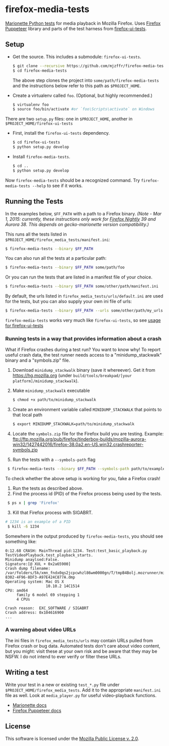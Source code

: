 firefox-media-tests
===================

[Marionette Python tests][marionette-python-tests] for media playback in Mozilla Firefox. Uses [Firefox Puppeteer][ff-puppeteer-docs] library and parts of the test harness from [firefox-ui-tests][firefox_ui_tests].

Setup
-----

* Get the source. This includes a submodule: `firefox-ui-tests`.

   ```sh
   $ git clone --recursive https://github.com/mjzffr/firefox-media-tests.git
   $ cd firefox-media-tests
   ```

   The above step clones the project into `some/path/firefox-media-tests` and the instructions below refer to this path as `$PROJECT_HOME`.

* Create a virtualenv called `foo`. (Optional, but highly recommended.)

   ```sh
   $ virtualenv foo
   $ source foo/bin/activate #or `foo\Scripts\activate` on Windows
   ```

There are two `setup.py` files: one in `$PROJECT_HOME`, another 
in `$PROJECT_HOME/firefox-ui-tests`

* First, install the `firefox-ui-tests` dependency. 

   ```sh
   $ cd firefox-ui-tests
   $ python setup.py develop
   ```

* Install `firefox-media-tests`. 

   ```sh
   $ cd ..
   $ python setup.py develop
   ```

Now `firefox-media-tests` should be a recognized command. Try `firefox-media-tests --help` to see if it works.


Running the Tests
-----------------
In the examples below, `$FF_PATH` with a path to a Firefox binary. _(Note - Mar 1, 2015: currently, these instructions only work for [Firefox Nightly][ff-nightly] 39 and Aurora 38. This depends on gecko-marionette version compatibility.)_

This runs all the tests listed in `$PROJECT_HOME/firefox_media_tests/manifest.ini`:

   ```sh
   $ firefox-media-tests --binary $FF_PATH
   ```

You can also run all the tests at a particular path:

   ```sh
   $ firefox-media-tests --binary $FF_PATH some/path/foo
   ```

Or you can run the tests that are listed in a manifest file of your choice.

   ```sh
   $ firefox-media-tests --binary $FF_PATH some/other/path/manifest.ini
   ```

By default, the urls listed in `firefox_media_tests/urls/default.ini` are used for the tests, but you can also supply your own ini file of urls:
   
   ```sh
   $ firefox-media-tests --binary $FF_PATH --urls some/other/path/my_urls.ini
   ```

`firefox-media-tests` works very much like `firefox-ui-tests`, so see [usage for firefox-ui-tests](https://github.com/mjzffr/firefox-ui-tests#usage)

### Running tests in a way that provides information about a crash

What if Firefox crashes during a test run? You want to know why! To report useful crash data, the test runner needs access to a "minidump_stackwalk" binary and a "symbols.zip" file.

1. Download `minidump_stackwalk` binary (save it whereever). Get it from https://hg.mozilla.org (under `build/tools/breakpad/[your platform]/minidump_stackwalk`).
2. Make `minidump_stackwalk` executable

   ```sh
   $ chmod +x path/to/minidump_stackwalk
   ```

3. Create an environment variable called `MINIDUMP_STACKWALK` that points to that local path

   ```sh
   $ export MINIDUMP_STACKWALK=path/to/minidump_stackwalk
   ```

4. Locate the `symbols.zip` file for the Firefox build you are testing. Example: ftp://ftp.mozilla.org/pub/firefox/tinderbox-builds/mozilla-aurora-win32/1427442016/firefox-38.0a2.en-US.win32.crashreporter-symbols.zip

5. Run the tests with a `--symbols-path` flag

  ```sh
   $ firefox-media-tests --binary $FF_PATH --symbols-path path/to/example/firefox-38.0a2.en-US.win32.crashreporter-symbols.zip
  ```

To check whether the above setup is working for you, fake a Firefox crash!

1. Run the tests as described above.
2. Find the process id (PID) of the Firefox process being used by the tests.

  ```sh
   $ ps x | grep 'Firefox' 
  ```

3. Kill that Firefox process with SIGABRT.
  ```sh
  # 1234 is an example of a PID 
   $ kill -6 1234  
  ```

Somewhere in the output produced by `firefox-media-tests`, you should see something like:

```
0:12.68 CRASH: MainThread pid:1234. Test:test_basic_playback.py TestVideoPlayback.test_playback_starts. 
Minidump anaylsed:False. 
Signature:[@ XUL + 0x2a65900]
Crash dump filename: 
/var/folders/5k/xmn_fndx0qs2jcpcwhzl86wm0000gn/T/tmpB4Bolj.mozrunner/minidumps/DA3BB025-8302-4F96-8DF3-A97E424C877A.dmp
Operating system: Mac OS X
                  10.10.2 14C1514
CPU: amd64
     family 6 model 69 stepping 1
     4 CPUs

Crash reason:  EXC_SOFTWARE / SIGABRT
Crash address: 0x104616900
...
```

### A warning about video URLs
The ini files in `firefox_media_tests/urls` may contain URLs pulled from Firefox crash or bug data. Automated tests don't care about video content, but you might: visit these at your own risk and be aware that they may be NSFW. I do not intend to ever verify or filter these URLs.

Writing a test
--------------
Write your test in a new or existing `test_*.py` file under `$PROJECT_HOME/firefox_media_tests`. Add it to the appropriate `manifest.ini` file as well. Look at `media_player.py` for useful video-playback functions.

* [Marionette docs][marionette-docs]
* [Firefox Puppeteer docs][ff-puppeteer-docs]


License
-------
This software is licensed under the [Mozilla Public License v. 2.0](http://mozilla.org/MPL/2.0/).

[marionette-python-tests]: https://developer.mozilla.org/en-US/docs/Mozilla/QA/Marionette/Marionette_Python_Tests
[firefox_ui_tests]: https://github.com/mozilla/firefox-ui-tests
[ff-puppeteer-docs]: http://firefox-puppeteer.readthedocs.org/en/latest/
[marionette-docs]: http://marionette-client.readthedocs.org/en/latest/reference.html 
[ff-nightly]:https://nightly.mozilla.org/

